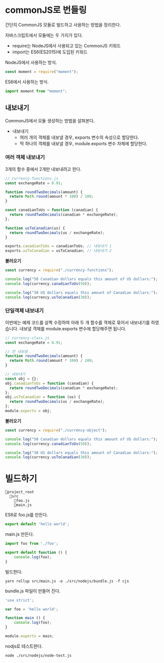 # commonJS로 번들링

간단히 CommonJS 모듈로 빌드하고 사용하는 방법을 정리한다. 


자바스크립트에서 모듈에는 두 가지가 있다. 

* require는 NodeJS에서 사용되고 있는 CommonJS 키워드
* import는 ES6(ES2015)에 도입된 키워드 



NodeJS에서 사용하는 방식.

```jsx
const moment = require("moment");
```


ES6에서 사용하는 방식. 

```jsx
import moment from "moment";
```


## 내보내기 
CommonJS에서 모듈 생성하는 방법을 살펴본다. 

* 내보내기 
  * 여러 개의 객체를 내보낼 경우, exports 변수의 속성으로 할당한다.
  * 딱 하나의 객체를 내보낼 경우, module.exports 변수 자체에 할당한다.


### 여러 객체 내보내기 
3개의 함수 중에서 2개만 내보내려고 한다. 

```jsx
// currency-functions.js
const exchangeRate = 0.91;

function roundTwoDecimals(amount) {
  return Math.round(amount * 100) / 100;
}

const canadianToUs = function (canadian) {
  return roundTwoDecimals(canadian * exchangeRate);
};

function usToCanadian(us) {
  return roundTwoDecimals(us / exchangeRate);
}

exports.canadianToUs = canadianToUs; // 내보내기 1
exports.usToCanadian = usToCanadian; // 내보내기 2
```


**불러오기**     
```jsx
const currency = require("./currency-functions");

console.log("50 Canadian dollars equals this amount of US dollars:");
console.log(currency.canadianToUs(50));

console.log("30 US dollars equals this amount of Canadian dollars:");
console.log(currency.usToCanadian(30));
```


### 단일객체 내보내기 
이번에는 예제 코드를 살짝 수정하여 아래 두 개 함수를 객체로 묶어서 내보내기를 하였습니다. 내보낼 객체를 module.exports 변수에 할당해주면 됩니다.


```jsx
// currency-class.js 
const exchangeRate = 0.91;

// 안 내보냄
function roundTwoDecimals(amount) {
  return Math.round(amount * 100) / 100;
}

// 내보내기
const obj = {};
obj.canadianToUs = function (canadian) {
  return roundTwoDecimals(canadian * exchangeRate);
};
obj.usToCanadian = function (us) {
  return roundTwoDecimals(us / exchangeRate);
};
module.exports = obj;
```

**불러오기**     
```jsx
const currency = require("./currency-object");

console.log("50 Canadian dollars equals this amount of US dollars:");
console.log(currency.canadianToUs(50));

console.log("30 US dollars equals this amount of Canadian dollars:");
console.log(currency.usToCanadian(30));
```

# 빌드하기 


```
📂project_root
  📂src
    📄foo.js
    📄main.js
```

ES6로 foo.js를 만든다. 

```jsx
export default 'hello world';
```

main.js 만든다. 
```jsx
import foo from './foo';

export default function () {
    console.log(foo);
}
```

빌드한다. 

```
yarn rollup src/main.js -o ./src/nodejs/bundle.js -f cjs
```

bundle.js 파일이 만들어 진다. 

```jsx
'use strict';

var foo = 'hello world';

function main () {
    console.log(foo);
}

module.exports = main;
```


nodjs로 테스트한다. 


```
node ./src/nodejs/node-test.js 
```

